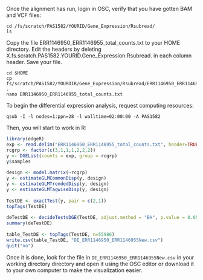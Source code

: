 Once the alignment has run, login in OSC, verify that you have gotten BAM and VCF files:
```
cd /fs/scratch/PAS1582/YOURID/Gene_Expression/Rsubread/
ls
```
Copy the file ERR1146950_ERR1146955_total_counts.txt to your HOME directory. Edit the headers by deleting X.fs.scratch.PAS1582.YOURID.Gene_Expression.Rsubread. in each column header. Save your file.
```
cd $HOME
cp fs/scratch/PAS1582/YOURDIR/Gene_Expression/Rsubread/ERR1146950_ERR1146955_total_counts.txt .
nano ERR1146950_ERR1146955_total_counts.txt
```
To begin the differential expression analysis, request computing resources:
```
qsub -I -l nodes=1:ppn=28 -l walltime=02:00:00 -A PAS1582
```
Then, you will start to work in R:
```R
library(edgeR)
exp <- read.delim("ERR1146950_ERR1146955_total_counts.txt", header=TRUE, row.names="GeneID")
rcgrp <- factor(c(3,1,1,1,2,2,2))
y <- DGEList(counts = exp, group = rcgrp)
y$samples
 
design <- model.matrix(~rcgrp)
y <- estimateGLMCommonDisp(y, design)
y <- estimateGLMTrendedDisp(y, design)
y <- estimateGLMTagwiseDisp(y, design)
 
TestDE <- exactTest(y, pair = c(2,1))
topTags(TestDE)
 
deTestDE <- decideTestsDGE(TestDE, adjust.method = "BH", p.value = 0.05)
summary(deTestDE)
 
table_TestDE <- topTags(TestDE, n=55986)
write.csv(table_TestDE, "DE_ERR1146950_ERR1146955New.csv")
quit("no")
```
Once it is done, look for the file in ```DE_ERR1146950_ERR1146955New.csv``` in your working directory directory and open it using the OSC editor or download it to your own computer to make the visualization easier.
